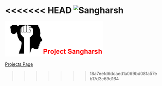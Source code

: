 <<<<<<< HEAD
![Sangharsh](./images/sangharsh.png)
=======
![Sangharsh](./image/sangharsh.png)

[Projects Page](./projects.md)
>>>>>>> 18a7eefd6dcaed1a069bd081a57eb17d3c69d164

